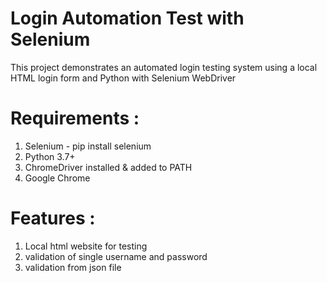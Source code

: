 # Login Automation Test with Selenium

This project demonstrates an automated login testing system using a local HTML login form and Python with Selenium WebDriver

# Requirements :
1) Selenium - pip install selenium
2) Python 3.7+
3) ChromeDriver installed & added to PATH
4) Google Chrome
# Features :
1) Local html website for testing
2) validation of single username and password
3) validation from json file
